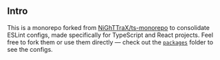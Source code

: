 ## Intro

This is a monorepo forked from [NiGhTTraX/ts-monorepo](https://github.com/NiGhTTraX/ts-monorepo) to consolidate ESLint configs, made specifically for TypeScript and React projects. Feel free to fork them or use them directly — check out the [`packages`](packages) folder to see the configs.
